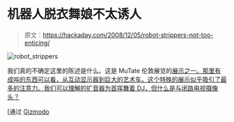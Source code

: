 # 机器人脱衣舞娘不太诱人

> 原文：<https://hackaday.com/2008/12/05/robot-strippers-not-too-enticing/>

![robot_strippers](img/d6e08c00fde952d70f1a006dab7546e0.png "robot_strippers")

我们真的不确定这里的陈述是什么。这是 MuTate 伦敦展览的[展示之一。那里有成吨的东西可以看，从互动显示器到巨大的艺术车。这个特殊的展示似乎吸引了最多的注意力。我们可以理解的扩音器为首挥舞着 DJ，但什么是与闭路电视摄像头？](http://news.bbc.co.uk/2/hi/entertainment/7757751.stm)

[通过 [Gizmodo](http://gizmodo.com/5101838/pole-dancing-robots-ruin-both-robots-and-strippers-simultaneously)